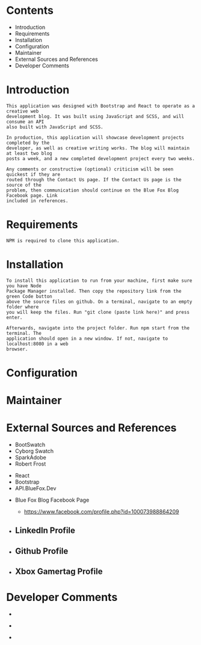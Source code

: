 # Contents

   + Introduction
   + Requirements
   + Installation
   + Configuration
   + Maintainer
   + External Sources and References
   + Developer Comments

# Introduction

    This application was designed with Bootstrap and React to operate as a creative web
    development blog. It was built using JavaScript and SCSS, and will consume an API
    also built with JavaScript and SCSS.

    In production, this application will showcase development projects completed by the 
    developer, as well as creative writing works. The blog will maintain at least two blog
    posts a week, and a new completed development project every two weeks.

    Any comments or constructive (optional) criticism will be seen quickest if they are
    routed through the Contact Us page. If the Contact Us page is the source of the 
    problem, then communication should continue on the Blue Fox Blog Facebook page. Link
    included in references. 

# Requirements

    NPM is required to clone this application.

# Installation

    To install this application to run from your machine, first make sure you have Node
    Package Manager installed. Then copy the repository link from the green Code button
    above the source files on github. On a terminal, navigate to an empty folder where
    you will keep the files. Run "git clone (paste link here)" and press enter.

    Afterwards, navigate into the project folder. Run npm start from the terminal. The
    application should open in a new window. If not, navigate to localhost:8080 in a web
    browser.

# Configuration

# Maintainer

# External Sources and References

 - BootSwatch
 - Cyborg Swatch
 - SparkAdobe
 - Robert Frost

  + React
  + Bootstrap
  + API.BlueFox.Dev

  * Blue Fox Blog Facebook Page
    - https://www.facebook.com/profile.php?id=100073988864209

  * LinkedIn Profile
    - 

  * Github Profile
    - 

  * Xbox Gamertag Profile
    - 

# Developer Comments
 + 
  - 
   * 